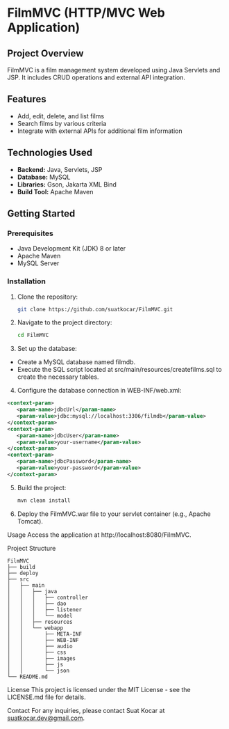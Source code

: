 # FilmMVC (HTTP/MVC Web Application)

## Project Overview
FilmMVC is a film management system developed using Java Servlets and JSP. It includes CRUD operations and external API integration.

## Features
- Add, edit, delete, and list films
- Search films by various criteria
- Integrate with external APIs for additional film information

## Technologies Used
- **Backend:** Java, Servlets, JSP
- **Database:** MySQL
- **Libraries:** Gson, Jakarta XML Bind
- **Build Tool:** Apache Maven

## Getting Started

### Prerequisites
- Java Development Kit (JDK) 8 or later
- Apache Maven
- MySQL Server

### Installation
1. Clone the repository:
   ```bash
   git clone https://github.com/suatkocar/FilmMVC.git

2. Navigate to the project directory:
   ```bash
   cd FilmMVC
3. Set up the database:
   
- Create a MySQL database named filmdb.
- Execute the SQL script located at src/main/resources/createfilms.sql to create the necessary tables.

4. Configure the database connection in WEB-INF/web.xml:
```xml
<context-param>
   <param-name>jdbcUrl</param-name>
   <param-value>jdbc:mysql://localhost:3306/filmdb</param-value>
</context-param>
<context-param>
   <param-name>jdbcUser</param-name>
   <param-value>your-username</param-value>
</context-param>
<context-param>
   <param-name>jdbcPassword</param-name>
   <param-value>your-password</param-value>
</context-param>
```

5. Build the project:
   ```bash
   mvn clean install


6. Deploy the FilmMVC.war file to your servlet container (e.g., Apache Tomcat).

Usage
Access the application at http://localhost:8080/FilmMVC.

Project Structure

```plaintext
FilmMVC
├── build
├── deploy
├── src
│   ├── main
│   │   ├── java
│   │   │   ├── controller
│   │   │   ├── dao
│   │   │   ├── listener
│   │   │   └── model
│   │   ├── resources
│   │   └── webapp
│   │       ├── META-INF
│   │       ├── WEB-INF
│   │       ├── audio
│   │       ├── css
│   │       ├── images
│   │       ├── js
│   │       └── json
└── README.md
```

License
This project is licensed under the MIT License - see the LICENSE.md file for details.

Contact
For any inquiries, please contact Suat Kocar at suatkocar.dev@gmail.com.
